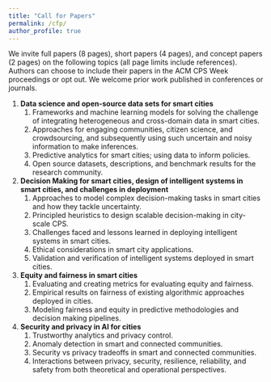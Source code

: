 ```yaml
---
title: "Call for Papers"
permalink: /cfp/
author_profile: true
---
```


We invite full papers (8 pages), short papers (4 pages), and concept papers (2 pages) on the following topics (all page limits include references). Authors can choose to include their papers in the ACM CPS Week proceedings or opt out. We welcome prior work published in conferences or journals.

<ol>
<li><b>Data science and open-source data sets for smart cities</b>
<ol>
<li>Frameworks and machine learning models for solving the challenge of integrating heterogeneous and cross-domain data in smart cities.</li>
<li>Approaches for engaging communities, citizen science, and crowdsourcing, and subsequently using such uncertain and noisy information to make inferences.</li>
<li>Predictive analytics for smart cities; using data to inform policies.</li>
<li>Open source datasets, descriptions, and benchmark results for the research community.</li>
</ol></li>
<li><b>Decision Making for smart cities, design of intelligent systems in smart cities, and challenges in deployment</b>
<ol>
<li>Approaches to model complex decision-making tasks in smart cities and how they tackle uncertainty.</li>
<li>Principled heuristics to design scalable decision-making in city-scale CPS.</li>
<li>Challenges faced and lessons learned in deploying intelligent systems in smart cities.</li>
<li>Ethical considerations in smart city applications.</li>
<li>Validation and verification of intelligent systems deployed in smart cities.</li>
</ol></li>
<li><b>Equity and fairness in smart cities</b>
<ol>
<li>Evaluating and creating metrics for evaluating equity and fairness.</li>
<li>Empirical results on fairness of existing algorithmic approaches deployed in cities.</li>
<li>Modeling fairness and equity in predictive methodologies and decision making pipelines.</li>
</ol></li>
<li><b>Security and privacy in AI for cities</b>
<ol>
<li>Trustworthy analytics and privacy control.</li>
<li>Anomaly detection in smart and connected communities.</li>
<li>Security vs privacy tradeoffs in smart and connected communities.</li>
<li>Interactions between privacy, security, resilience, reliability, and safety from both theoretical and operational perspectives.</li>
</ol></li>
</ol>



